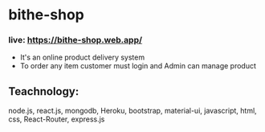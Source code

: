 # bithe-shop
### live: <https://bithe-shop.web.app/>

* It's an online product delivery system
* To order any item customer must login and Admin can manage product

## Teachnology:
 node.js, react.js, mongodb, Heroku, bootstrap, material-ui, javascript, html, css, React-Router, express.js
